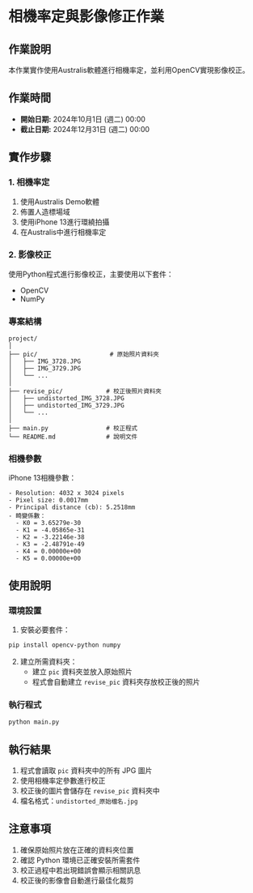 # 相機率定與影像修正作業

## 作業說明
本作業實作使用Australis軟體進行相機率定，並利用OpenCV實現影像校正。

## 作業時間
- **開始日期:** 2024年10月1日 (週二) 00:00
- **截止日期:** 2024年12月31日 (週二) 00:00

## 實作步驟

### 1. 相機率定
1. 使用Australis Demo軟體
2. 佈置人造標場域
3. 使用iPhone 13進行環繞拍攝
4. 在Australis中進行相機率定

### 2. 影像校正
使用Python程式進行影像校正，主要使用以下套件：
- OpenCV
- NumPy

### 專案結構
```
project/
│
├── pic/                    # 原始照片資料夾
│   ├── IMG_3728.JPG
│   ├── IMG_3729.JPG
│   └── ...
│
├── revise_pic/            # 校正後照片資料夾
│   ├── undistorted_IMG_3728.JPG
│   ├── undistorted_IMG_3729.JPG
│   └── ...
│
├── main.py                # 校正程式
└── README.md              # 說明文件
```

### 相機參數
iPhone 13相機參數：
```
- Resolution: 4032 x 3024 pixels
- Pixel size: 0.0017mm
- Principal distance (cb): 5.2518mm
- 畸變係數：
  - K0 = 3.65279e-30
  - K1 = -4.05865e-31
  - K2 = -3.22146e-38
  - K3 = -2.48791e-49
  - K4 = 0.00000e+00
  - K5 = 0.00000e+00
```

## 使用說明

### 環境設置
1. 安裝必要套件：
```bash
pip install opencv-python numpy
```

2. 建立所需資料夾：
   - 建立 `pic` 資料夾並放入原始照片
   - 程式會自動建立 `revise_pic` 資料夾存放校正後的照片

### 執行程式
```bash
python main.py
```

## 執行結果
1. 程式會讀取 `pic` 資料夾中的所有 JPG 圖片
2. 使用相機率定參數進行校正
3. 校正後的圖片會儲存在 `revise_pic` 資料夾中
4. 檔名格式：`undistorted_原始檔名.jpg`

## 注意事項
1. 確保原始照片放在正確的資料夾位置
2. 確認 Python 環境已正確安裝所需套件
3. 校正過程中若出現錯誤會顯示相關訊息
4. 校正後的影像會自動進行最佳化裁剪